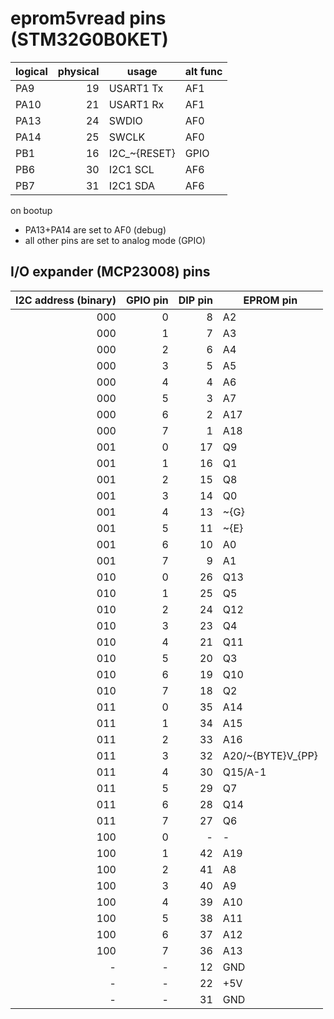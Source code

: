 # eprom5vread pins (STM32G0B0KET)

| logical | physical | usage | alt func |
| ---- | --:| ------------- | ---- |
| PA9  | 19 | USART1 Tx     | AF1  |
| PA10 | 21 | USART1 Rx     | AF1  |
| PA13 | 24 | SWDIO         | AF0  |
| PA14 | 25 | SWCLK         | AF0  |
| PB1  | 16 | I2C_~{RESET}  | GPIO |
| PB6  | 30 | I2C1 SCL      | AF6  |
| PB7  | 31 | I2C1 SDA      | AF6  |

on bootup

* PA13+PA14 are set to AF0 (debug)
* all other pins are set to analog mode (GPIO)

## I/O expander (MCP23008) pins

| I2C address (binary) | GPIO pin | DIP pin | EPROM pin |
| ---:| -:| --:| ---- |
| 000 | 0 |  8 | A2   |
| 000 | 1 |  7 | A3   |
| 000 | 2 |  6 | A4   |
| 000 | 3 |  5 | A5   |
| 000 | 4 |  4 | A6   |
| 000 | 5 |  3 | A7   |
| 000 | 6 |  2 | A17  |
| 000 | 7 |  1 | A18  |
| 001 | 0 | 17 | Q9   |
| 001 | 1 | 16 | Q1   |
| 001 | 2 | 15 | Q8   |
| 001 | 3 | 14 | Q0   |
| 001 | 4 | 13 | ~{G} |
| 001 | 5 | 11 | ~{E} |
| 001 | 6 | 10 | A0   |
| 001 | 7 |  9 | A1   |
| 010 | 0 | 26 | Q13  |
| 010 | 1 | 25 | Q5   |
| 010 | 2 | 24 | Q12  |
| 010 | 3 | 23 | Q4   |
| 010 | 4 | 21 | Q11  |
| 010 | 5 | 20 | Q3   |
| 010 | 6 | 19 | Q10  |
| 010 | 7 | 18 | Q2   |
| 011 | 0 | 35 | A14  |
| 011 | 1 | 34 | A15  |
| 011 | 2 | 33 | A16  |
| 011 | 3 | 32 | A20/~{BYTE}V_{PP} |
| 011 | 4 | 30 | Q15/A-1 |
| 011 | 5 | 29 | Q7   |
| 011 | 6 | 28 | Q14  |
| 011 | 7 | 27 | Q6   |
| 100 | 0 | -  | -    |
| 100 | 1 | 42 | A19  |
| 100 | 2 | 41 | A8   |
| 100 | 3 | 40 | A9   |
| 100 | 4 | 39 | A10  |
| 100 | 5 | 38 | A11  |
| 100 | 6 | 37 | A12  |
| 100 | 7 | 36 | A13  |
| -   | - | 12 | GND  |
| -   | - | 22 | +5V  |
| -   | - | 31 | GND  |

